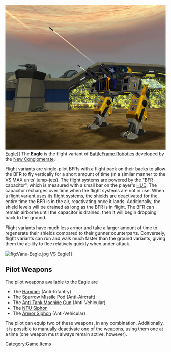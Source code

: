 ![](images/EagleFV.jpg "fig:EagleFV.jpg") [Eagle](Eagle "wikilink")\]\] The
**Eagle** is the flight variant of [BattleFrame
Robotics](BattleFrame_Robotics "wikilink") developed by the [New
Conglomerate](New_Conglomerate "wikilink").

Flight variants are single-pilot BFRs with a flight pack on their backs
to allow the BFR to fly vertically for a short amount of time (in a
similar manner to the [VS](VS "wikilink") [MAX](MAX "wikilink") units'
jump-jets). The flight systems are powered by the "BFR capacitor", which
is measured with a small bar on the player's [HUD](HUD "wikilink"). The
capacitor recharges over time when the flight systems are not in use.
When a flight variant uses its flight systems, the shields are
deactivated for the entire time the BFR is in the air, reactivating once
it lands. Additionally, the shield levels will be drained as long as the
BFR is in flight. The BFR can remain airborne until the capacitor is
drained, then it will begin dropping back to the ground.

Flight variants have much less armor and take a larger amount of time to
regenerate their shields compared to their gunner counterparts.
Conversely, flight variants can run and walk much faster than the ground
variants, giving them the ability to flee relatively quickly when under
attack.

![](Vanu-Eagle.jpg "fig:Vanu-Eagle.jpg") [VS](VS "wikilink") Eagle\]\]

## Pilot Weapons

The pilot weapons available to the Eagle are

- The [Hammer](Hammer "wikilink") (Anti-Infantry)
- The [Sparrow](<Sparrow_(BFR)> "wikilink") Missile Pod (Anti-Aircraft)
- The [Anti-Tank Machine Gun](Anti-Tank_Machine_Gun "wikilink")
  (Anti-Vehicular)
- The [NTU Siphon](NTU_Siphon "wikilink")
- The [Armor Siphon](Armor_Siphon "wikilink") (Anti-Vehicular)

The pilot can equip two of these weapons, in any combination.
Additionally, it is possible to manually deactivate one of the weapons,
using them one at a time (one weapon must always remain active,
however).

[Category:Game Items](Category:Game_Items "wikilink")
